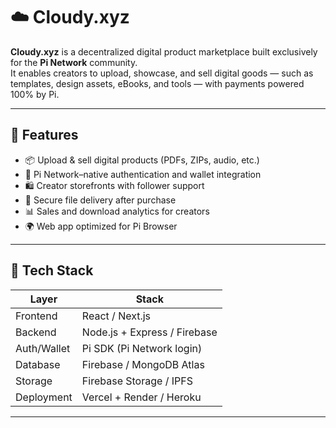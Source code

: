 # ☁️ Cloudy.xyz

**Cloudy.xyz** is a decentralized digital product marketplace built exclusively for the **Pi Network** community.  
It enables creators to upload, showcase, and sell digital goods — such as templates, design assets, eBooks, and tools — with payments powered 100% by Pi.

---

## 🚀 Features

- 📦 Upload & sell digital products (PDFs, ZIPs, audio, etc.)
- 🔐 Pi Network–native authentication and wallet integration
- 🛍️ Creator storefronts with follower support
- 💾 Secure file delivery after purchase
- 📊 Sales and download analytics for creators
- 🌍 Web app optimized for Pi Browser

---

## 🔧 Tech Stack

| Layer       | Stack                         |
|-------------|-------------------------------|
| Frontend    | React / Next.js               |
| Backend     | Node.js + Express / Firebase  |
| Auth/Wallet | Pi SDK (Pi Network login)     |
| Database    | Firebase / MongoDB Atlas      |
| Storage     | Firebase Storage / IPFS       |
| Deployment  | Vercel + Render / Heroku      |

---

